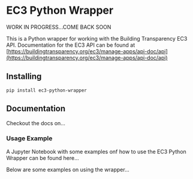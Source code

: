 # EC3 Python Wrapper

WORK IN  PROGRESS...COME BACK SOON

This is a Python wrapper for working with the Building Transparency EC3 API.
Documentation for the EC3 API can be found at [https://buildingtransparency.org/ec3/manage-apps/api-doc/api](https://buildingtransparency.org/ec3/manage-apps/api-doc/api)

## Installing

```
pip install ec3-python-wrapper
```

## Documentation

Checkout the docs on...

### Usage Example

A Jupyter Notebook with some examples onf how to use the EC3 Python Wrapper can be found here...

Below are some examples on using the wrapper...